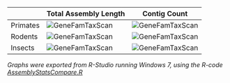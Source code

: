 |   |Total Assembly Length| Contig Count|
|-----|--------|--------|
|Primates | ![GeneFamTaxScan](../master/Images/AsmLength_Primates.png?sanitize=true) | ![GeneFamTaxScan](../master/Images/ContigCount_Primates.png?sanitize=true) | 
|Rodents | ![GeneFamTaxScan](../master/Images/AsmLength_Rodent.png?sanitize=true) | ![GeneFamTaxScan](../master/Images/AsmLength_Insects.png?sanitize=true) |
|Insects |  ![GeneFamTaxScan](../master/Images/AsmLength_Insects.png?sanitize=true)  | ![GeneFamTaxScan](../master/Images/ContigCount_Insects.png?sanitize=true)  |

*Graphs were exported from R-Studio running Windows 7, using the R-code [AssemblyStatsCompare.R](../master/AssemblyStatsCompare.R)*
